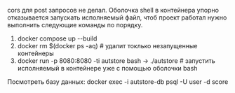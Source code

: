 cors для post запросов не делал.
Оболочка shell в контейнера упорно отказывается запускать исполняемый файл, 
чтоб проект работал нужно выполнить следующие команды по порядку.

1. docker compose up --build
2. docker rm $(docker ps -aq) # удалит токлько незапущенные контейнеры
3. docker run -p 8080:8080 -ti autstore bash 
    -> ./autstore # запустить исполняемый в контейнере уже с помощью оболочки bash 


Посмотреть базу данных: 
    docker exec -i autstore-db psql -U user -d score